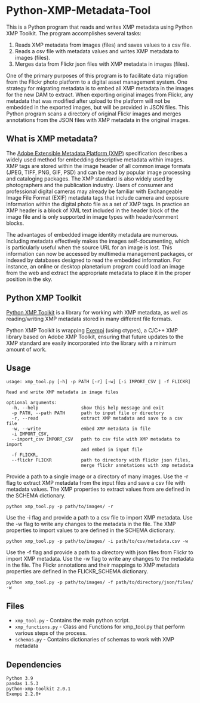 # Python-XMP-Metadata-Tool

This is a Python program that reads and writes XMP metadata using Python XMP Toolkit. The program accomplishes several tasks:

1) Reads XMP metadata from images (files) and saves values to a csv file.
2) Reads a csv file with metadata values and writes XMP metadata to images (files).
3) Merges data from Flickr json files with XMP metadata in images (files).

One of the primary purposes of this program is to facilitate data migration from the Flickr photo platform to a digital asset management system. One strategy for migrating metadata is to embed all XMP metadata in the images for the new DAM to extract. When exporting original images from Flickr, any metadata that was modified after upload to the platform will not be embedded in the exported images, but will be provided in JSON files. This Python program scans a directory of original Flickr images and merges annotations from the JSON files with XMP metadata in the original images.

## What is XMP metadata?

The [Adobe Extensible Metadata Platform (XMP)](https://www.adobe.com/products/xmp) specification describes a widely used method for embedding descriptive metadata within images. XMP tags are stored within the image header of all common image formats (JPEG, TIFF, PNG, GIF, PSD) and can be read by popular image processing and cataloging packages. The XMP standard is also widely used by photographers and the publication industry. Users of consumer and professional digital cameras may already be familiar with Exchangeable Image File Format (EXIF) metadata tags that include camera and exposure information within the digital photo file as a set of XMP tags. In practice an XMP header is a block of XML text included in the header block of the image file and is only supported in image types with header/comment blocks.

The advantages of embedded image identity metadata are numerous. Including metadata effectively makes the images self-documenting, which is particularly useful when the source URL for an image is lost. This information can now be accessed by multimedia management packages, or indexed by databases designed to read the embedded information. For instance, an online or desktop planetarium program could load an image from the web and extract the appropriate metadata to place it in the proper position in the sky.

## Python XMP Toolkit

[Python XMP Toolkit](https://python-xmp-toolkit.readthedocs.io/) is a library for working with XMP metadata, as well as reading/writing XMP metadata stored in many different file formats.

Python XMP Toolkit is wrapping [Exempi](https://libopenraw.freedesktop.org/exempi/) (using ctypes), a C/C++ XMP library based on Adobe XMP Toolkit, ensuring that future updates to the XMP standard are easily incorporated into the library with a minimum amount of work.

## Usage

```
usage: xmp_tool.py [-h] -p PATH [-r] [-w] [-i IMPORT_CSV | -f FLICKR]

Read and write XMP metadata in image files

optional arguments:
  -h, --help                show this help message and exit
  -p PATH, --path PATH      path to input file or directory
  -r, --read                extract XMP metadata and save to a csv file
  -w, --write               embed XMP metadata in file
  -i IMPORT_CSV,
  --import_csv IMPORT_CSV   path to csv file with XMP metadata to import
                            and embed in input file
  -f FLICKR,
  --flickr FLICKR           path to directory with flickr json files,
                            merge flickr annotations with xmp metadata
```

Provide a path to a single image or a directory of many images. Use the -r flag to extract XMP metadata from the input files and save a csv file with metadata values. The XMP properties to extract values from are defined in the SCHEMA dictionary.
```
python xmp_tool.py -p path/to/images/ -r
```

Use the -i flag and provide a path to a csv file to import XMP metadata. Use the -w flag to write any changes to the metadata in the file. The XMP properties to import values to are defined in the SCHEMA dictionary.

```
python xmp_tool.py -p path/to/images/ -i path/to/csv/metadata.csv -w
```

Use the -f flag and provide a path to a directory with json files from Flickr to import XMP metadata. Use the -w flag to write any changes to the metadata in the file. The Flickr annotations and their mappings to XMP metadata properties are defined in the FLICKR_SCHEMA dictionary.
```
python xmp_tool.py -p path/to/images/ -f path/to/directory/json/files/ -w
```

## Files
 
* `xmp_tool.py` - Contains the main python script.
* `xmp_functions.py` - Class and Functions for xmp_tool.py that perform various steps of the process.
* `schemas.py` - Contains dictionaries of schemas to work with XMP metadata

## Dependencies
```
Python 3.9
pandas 1.5.3
python-xmp-toolkit 2.0.1
Exempi 2.2.0+
```
